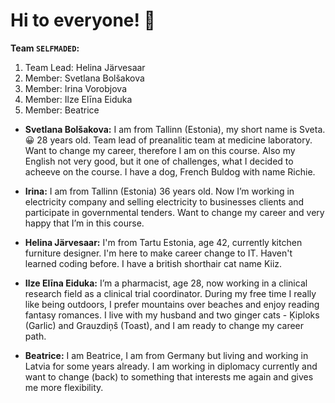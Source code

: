 # Hi to everyone! 🙂

**Team `SELFMADED`:**

1. Team Lead: Helina Järvesaar 
2. Member: Svetlana Bolšakova
3. Member: Irina Vorobjova
4. Member: Ilze Elīna Eiduka
5. Member: Beatrice

- **Svetlana Bolšakova:** 
I am from Tallinn (Estonia), my short name is Sveta.😀 
28 years old. Team lead of preanalitic team at medicine laboratory. 
Want to change my career, therefore I am on this course.
Also my English not very good, but it one of challenges, what I decided to acheeve on the course.
I have a dog, French Buldog with name Richie.

- **Irina:** I am from Tallinn (Estonia) 36 years old. Now I’m working in electricity company and selling electricity to businesses clients and participate in governmental tenders. Want to change my career and very happy that I’m in this course.
  
- **Helina Järvesaar:** 
I'm from Tartu Estonia, age 42,
currently kitchen furniture designer.
I'm here to make career change to IT. Haven't learned coding before.
I have a british shorthair cat name Kiiz.


- **Ilze Elīna Eiduka:** 
I’m a pharmacist, age 28, now working 
in a clinical research field as a 
clinical trial coordinator. During my 
free time I really like being 
outdoors, I prefer mountains over 
beaches and enjoy reading fantasy 
romances. I live with my husband and 
two ginger cats - Ķiploks (Garlic) and
Grauzdiņš (Toast), and I am ready to
change my career path.

- **Beatrice:**
I am Beatrice, I  am from Germany but living and working in Latvia for some years already. I am working in diplomacy currently and want to change (back) to something that interests me again and gives me more flexibility. 
